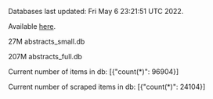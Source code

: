 Databases last updated: Fri May  6 23:21:51 UTC 2022. 

Available [here](https://github.com/cbeauhilton/ash-db/releases).


27M	abstracts_small.db

207M	abstracts_full.db

Current number of items in db:
[{"count(*)": 96904}]

Current number of scraped items in db:
[{"count(*)": 24104}]
